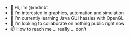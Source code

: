 - 👋 Hi, I’m @rndmbt
- 👀 I’m interested in graphics, automation and simulation
- 🌱 I’m currently learning Java GUI hassles with OpenGL
- 💞️ I’m looking to collaborate on nothing public right now
- 📫 How to reach me ... really ... don't
